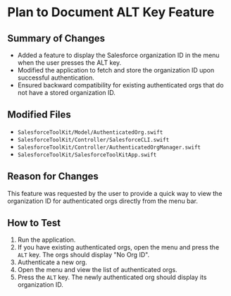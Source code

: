 # Plan to Document ALT Key Feature

## Summary of Changes

- Added a feature to display the Salesforce organization ID in the menu when the user presses the ALT key.
- Modified the application to fetch and store the organization ID upon successful authentication.
- Ensured backward compatibility for existing authenticated orgs that do not have a stored organization ID.

## Modified Files

- `SalesforceToolKit/Model/AuthenticatedOrg.swift`
- `SalesforceToolKit/Controller/SalesforceCLI.swift`
- `SalesforceToolKit/Controller/AuthenticatedOrgManager.swift`
- `SalesforceToolKit/SalesforceToolKitApp.swift`

## Reason for Changes

This feature was requested by the user to provide a quick way to view the organization ID for authenticated orgs directly from the menu bar.

## How to Test

1.  Run the application.
2.  If you have existing authenticated orgs, open the menu and press the `ALT` key. The orgs should display "No Org ID".
3.  Authenticate a new org.
4.  Open the menu and view the list of authenticated orgs.
5.  Press the `ALT` key. The newly authenticated org should display its organization ID.
